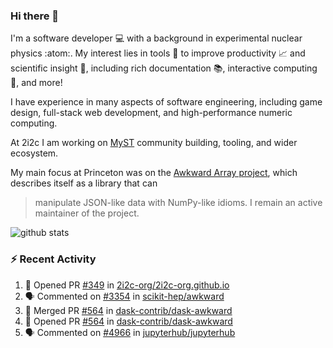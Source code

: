 ### Hi there 👋 

I'm a software developer 💻 with a background in experimental nuclear physics :atom:. My interest lies in tools :wrench: to improve productivity :chart_with_upwards_trend: and scientific insight :telescope:, including rich documentation 📚, interactive computing 🧮, and more! 

I have experience in many aspects of software engineering, including game design, full-stack web development, and high-performance numeric computing. 

At 2i2c I am working on [MyST](https://github.com/jupyter-book/mystmd) community building, tooling, and wider ecosystem. 

My main focus at Princeton was on the [Awkward Array project](awkward-array.org/), which describes itself as a library that can 
> manipulate JSON-like data with NumPy-like idioms. I remain an active maintainer of the project. 

![github stats](https://github-readme-stats.vercel.app/api?username=agoose77&show_icons=true&hide_rank=true&hide_title=true&bg_color=30,e76445,904e95&text_color=efe3ec&icon_color=efe3ec)
<!--
**agoose77/agoose77** is a ✨ _special_ ✨ repository because its `README.md` (this file) appears on your GitHub profile.

Here are some ideas to get you started:

- 🔭 I’m currently working on ...
- 🌱 I’m currently learning ...
- 👯 I’m looking to collaborate on ...
- 🤔 I’m looking for help with ...
- 💬 Ask me about ...
- 📫 How to reach me: ...
- 😄 Pronouns: ...
- ⚡ Fun fact: ...
-->

### :zap: Recent Activity

<!--START_SECTION:activity-->
1. 💪 Opened PR [#349](https://github.com/2i2c-org/2i2c-org.github.io/pull/349) in [2i2c-org/2i2c-org.github.io](https://github.com/2i2c-org/2i2c-org.github.io)
2. 🗣 Commented on [#3354](https://github.com/scikit-hep/awkward/pull/3354#issuecomment-2555640672) in [scikit-hep/awkward](https://github.com/scikit-hep/awkward)
3. 🎉 Merged PR [#564](https://github.com/dask-contrib/dask-awkward/pull/564) in [dask-contrib/dask-awkward](https://github.com/dask-contrib/dask-awkward)
4. 💪 Opened PR [#564](https://github.com/dask-contrib/dask-awkward/pull/564) in [dask-contrib/dask-awkward](https://github.com/dask-contrib/dask-awkward)
5. 🗣 Commented on [#4966](https://github.com/jupyterhub/jupyterhub/pull/4966#issuecomment-2549120033) in [jupyterhub/jupyterhub](https://github.com/jupyterhub/jupyterhub)
<!--END_SECTION:activity-->
